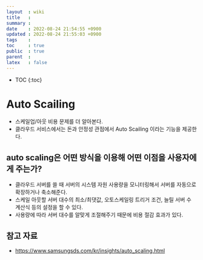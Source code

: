 ```yaml
---
layout  : wiki
title   : 
summary : 
date    : 2022-08-24 21:54:55 +0900
updated : 2022-08-24 21:55:03 +0900
tags    : 
toc     : true
public  : true
parent  : 
latex   : false
---
```

* TOC
{:toc}

# Auto Scailing
- 스케일업/아웃 비용 문제를 더 알아본다.
- 클라우드 서비스에서는 돈과 안정성 관점에서 Auto Scailing 이라는 기능을 제공한다.

## auto scaling은 어떤 방식을 이용해 어떤 이점을 사용자에게 주는가?
- 클라우드 서버를 쓸 때 서버의 시스템 자원 사용량을 모니터링해서 서버를 자동으로 확장하거나 축소해준다.
- 스케일 아웃할 서버 대수의 최소/최댓값, 오토스케일링 트리거 조건, 늘릴 서버 수 계산식 등의 설정을 할 수 있다.
- 사용량에 따라 서버 대수를 알맞게 조절해주기 때문에 비용 절감 효과가 있다.

## 참고 자료
- https://www.samsungsds.com/kr/insights/auto_scaling.html
